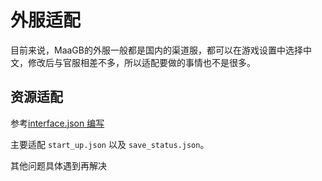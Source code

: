 # 外服适配

目前来说，MaaGB的外服一般都是国内的渠道服，都可以在游戏设置中选择中文，修改后与官服相差不多，所以适配要做的事情也不是很多。

## 资源适配

参考[interface.json 编写](./interface.json%20编写.md#resource)

主要适配 `start_up.json` 以及 `save_status.json`。

其他问题具体遇到再解决
